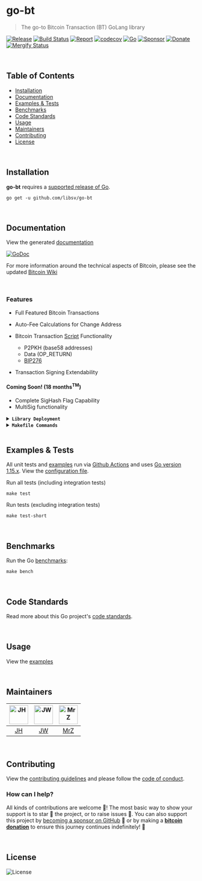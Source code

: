 # go-bt

> The go-to Bitcoin Transaction (BT) GoLang library  

[![Release](https://img.shields.io/github/release-pre/libsv/go-bt.svg?logo=github&style=flat&v=1)](https://github.com/libsv/go-bt/releases)
[![Build Status](https://img.shields.io/github/workflow/status/libsv/go-bt/run-go-tests?logo=github&v=3)](https://github.com/libsv/go-bt/actions)
[![Report](https://goreportcard.com/badge/github.com/libsv/go-bt?style=flat&v=1)](https://goreportcard.com/report/github.com/libsv/go-bt)
[![codecov](https://codecov.io/gh/libsv/go-bt/branch/master/graph/badge.svg?v=1)](https://codecov.io/gh/libsv/go-bt)
[![Go](https://img.shields.io/github/go-mod/go-version/libsv/go-bt?v=1)](https://golang.org/)
[![Sponsor](https://img.shields.io/badge/sponsor-libsv-181717.svg?logo=github&style=flat&v=3)](https://github.com/sponsors/libsv)
[![Donate](https://img.shields.io/badge/donate-bitcoin-ff9900.svg?logo=bitcoin&style=flat&v=3)](https://gobitcoinsv.com/#sponsor)
[![Mergify Status][mergify-status]][mergify]

[mergify]: https://mergify.io
[mergify-status]: https://img.shields.io/endpoint.svg?url=https://gh.mergify.io/badges/libsv/go-bt&style=flat
<br/>

## Table of Contents

- [Installation](#installation)
- [Documentation](#documentation)
- [Examples & Tests](#examples--tests)
- [Benchmarks](#benchmarks)
- [Code Standards](#code-standards)
- [Usage](#usage)
- [Maintainers](#maintainers)
- [Contributing](#contributing)
- [License](#license)

<br/>

## Installation

**go-bt** requires a [supported release of Go](https://golang.org/doc/devel/release.html#policy).

```shell script
go get -u github.com/libsv/go-bt
```

<br/>

## Documentation

View the generated [documentation](https://pkg.go.dev/github.com/libsv/go-bt)

[![GoDoc](https://godoc.org/github.com/libsv/go-bt?status.svg&style=flat)](https://pkg.go.dev/github.com/libsv/go-bt)

For more information around the technical aspects of Bitcoin, please see the updated [Bitcoin Wiki](https://wiki.bitcoinsv.io/index.php/Main_Page)

<br/>

### Features

- Full Featured Bitcoin Transactions
- Auto-Fee Calculations for Change Address
- Bitcoin Transaction [Script](bscript/) Functionality
  - P2PKH (base58 addresses)
  - Data (OP_RETURN)
  - [BIP276](https://github.com/moneybutton/bips/blob/master/bip-0276.mediawiki)

- Transaction Signing Extendability

#### Coming Soon! (18 months<sup>TM</sup>)

- Complete SigHash Flag Capability
- MultiSig functionality

<details>
<summary><strong><code>Library Deployment</code></strong></summary>
<br/>

[goreleaser](https://github.com/goreleaser/goreleaser) for easy binary or library deployment to Github and can be installed via: `brew install goreleaser`.

The [.goreleaser.yml](.goreleaser.yml) file is used to configure [goreleaser](https://github.com/goreleaser/goreleaser).

Use `make release-snap` to create a snapshot version of the release, and finally `make release` to ship to production.
</details>

<details>
<summary><strong><code>Makefile Commands</code></strong></summary>
<br/>

View all `makefile` commands

```shell script
make help
```

List of all current commands:

```text
all                  Runs multiple commands
clean                Remove previous builds and any test cache data
clean-mods           Remove all the Go mod cache
coverage             Shows the test coverage
godocs               Sync the latest tag with GoDocs
help                 Show this help message
install              Install the application
install-go           Install the application (Using Native Go)
lint                 Run the golangci-lint application (install if not found)
release              Full production release (creates release in Github)
release              Runs common.release then runs godocs
release-snap         Test the full release (build binaries)
release-test         Full production test release (everything except deploy)
replace-version      Replaces the version in HTML/JS (pre-deploy)
tag                  Generate a new tag and push (tag version=0.0.0)
tag-remove           Remove a tag if found (tag-remove version=0.0.0)
tag-update           Update an existing tag to current commit (tag-update version=0.0.0)
test                 Runs vet, lint and ALL tests
test-ci              Runs all tests via CI (exports coverage)
test-ci-no-race      Runs all tests via CI (no race) (exports coverage)
test-ci-short        Runs unit tests via CI (exports coverage)
test-short           Runs vet, lint and tests (excludes integration tests)
uninstall            Uninstall the application (and remove files)
update-linter        Update the golangci-lint package (macOS only)
vet                  Run the Go vet application
```

</details>

<br/>

## Examples & Tests

All unit tests and [examples](examples) run via [Github Actions](https://github.com/libsv/go-bt/actions) and
uses [Go version 1.15.x](https://golang.org/doc/go1.15). View the [configuration file](.github/workflows/run-tests.yml).

Run all tests (including integration tests)

```shell script
make test
```

Run tests (excluding integration tests)

```shell script
make test-short
```

<br/>

## Benchmarks

Run the Go [benchmarks](tx_test.go):

```shell script
make bench
```

<br/>

## Code Standards

Read more about this Go project's [code standards](CODE_STANDARDS.md).

<br/>

## Usage

View the [examples](examples)

<br/>

## Maintainers

| [<img src="https://github.com/HaddadJoe.png" height="50" alt="JH" />](https://github.com/HaddadJoe) | [<img src="https://github.com/jadwahab.png" height="50" alt="JW" />](https://github.com/jadwahab) | [<img src="https://github.com/mrz1836.png" height="50" alt="MrZ" />](https://github.com/mrz1836) |
|:---:|:---:|:---:|
|  [JH](https://github.com/HaddadJoe)| [JW](https://github.com/jadwahab) | [MrZ](https://github.com/mrz1836) |

<br/>

## Contributing

View the [contributing guidelines](CONTRIBUTING.md) and please follow the [code of conduct](CODE_OF_CONDUCT.md).

### How can I help?

All kinds of contributions are welcome :raised_hands:!
The most basic way to show your support is to star :star2: the project, or to raise issues :speech_balloon:.
You can also support this project by [becoming a sponsor on GitHub](https://github.com/sponsors/libsv) :clap:
or by making a [**bitcoin donation**](https://gobitcoinsv.com/#sponsor) to ensure this journey continues indefinitely! :rocket:

<br/>

## License

![License](https://img.shields.io/github/license/libsv/go-bt.svg?style=flat&v=1)
